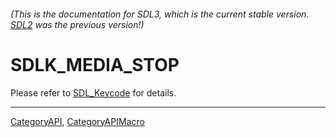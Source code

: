 ###### (This is the documentation for SDL3, which is the current stable version. [SDL2](https://wiki.libsdl.org/SDL2/) was the previous version!)
# SDLK_MEDIA_STOP

Please refer to [SDL_Keycode](SDL_Keycode) for details.

----
[CategoryAPI](CategoryAPI), [CategoryAPIMacro](CategoryAPIMacro)

